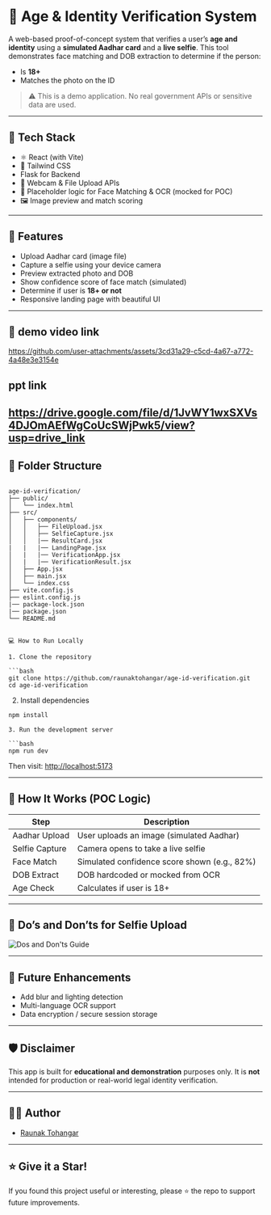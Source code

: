 # 🛂 Age & Identity Verification System

A web-based proof-of-concept system that verifies a user’s **age and identity** using a **simulated Aadhar card** and a **live selfie**. This tool demonstrates face matching and DOB extraction to determine if the person:
- Is **18+**
- Matches the photo on the ID

> ⚠️ This is a demo application. No real government APIs or sensitive data are used.

---

## 🔧 Tech Stack

- ⚛️ React (with Vite)
- 🎨 Tailwind CSS
- Flask for Backend
- 📸 Webcam & File Upload APIs
- 🧠 Placeholder logic for Face Matching & OCR (mocked for POC)
- 🖼 Image preview and match scoring

---

## 🚀 Features

- Upload Aadhar card (image file)
- Capture a selfie using your device camera
- Preview extracted photo and DOB
- Show confidence score of face match (simulated)
- Determine if user is **18+ or not**
- Responsive landing page with beautiful UI

---

## 📸 demo video link 
https://github.com/user-attachments/assets/3cd31a29-c5cd-4a67-a772-4a48e3e3154e

## ppt link
https://drive.google.com/file/d/1JvWY1wxSXVs4DJOmAEfWgCoUcSWjPwk5/view?usp=drive_link
---

## 📂 Folder Structure

```

age-id-verification/
├── public/
│   └── index.html
├── src/
│   ├── components/
│   │   ├── FileUpload.jsx
│   │   ├── SelfieCapture.jsx
│   │   |── ResultCard.jsx
|   |   |── LandingPage.jsx
│   |   |── VerificationApp.jsx
│   |   |── VerificationResult.jsx
│   ├── App.jsx
│   ├── main.jsx
│   └── index.css
├── vite.config.js
├── eslint.config.js
|── package-lock.json
|── package.json
└── README.md


💻 How to Run Locally

1. Clone the repository

```bash
git clone https://github.com/raunaktohangar/age-id-verification.git
cd age-id-verification
````

2. Install dependencies

```bash
npm install
```
```
3. Run the development server

```bash
npm run dev
```

Then visit: [http://localhost:5173](http://localhost:5173)

---

## 🧠 How It Works (POC Logic)

| Step           | Description                                  |
| -------------- | -------------------------------------------- |
| Aadhar Upload  | User uploads an image (simulated Aadhar)     |
| Selfie Capture | Camera opens to take a live selfie           |
| Face Match     | Simulated confidence score shown (e.g., 82%) |
| DOB Extract    | DOB hardcoded or mocked from OCR             |
| Age Check      | Calculates if user is 18+                    |

---

## 📌 Do’s and Don’ts for Selfie Upload

![Dos and Don'ts Guide](./path-to-dos-and-donts-image.png)

---

## 🎯 Future Enhancements

* Add blur and lighting detection
* Multi-language OCR support
* Data encryption / secure session storage

---

## 🛡 Disclaimer

This app is built for **educational and demonstration** purposes only. It is **not** intended for production or real-world legal identity verification.

---

## 👨‍💻 Author

* [Raunak Tohangar](https://github.com/raunaktohangar)

---

## ⭐️ Give it a Star!

If you found this project useful or interesting, please ⭐️ the repo to support future improvements.

```

